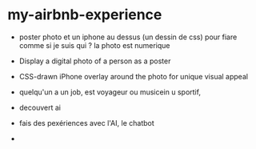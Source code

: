# my-airbnb-experience

- poster photo et un iphone au dessus (un dessin de css) pour fiare comme si je suis qui ? la photo est numerique
- Display a digital photo of a person  as a poster
- CSS-drawn iPhone overlay around the photo for unique visual appeal


- quelqu'un a un job, est voyageur ou musicein u sportif,
- decouvert ai
- fais des pexériences avec l'AI,  le chatbot
- 
